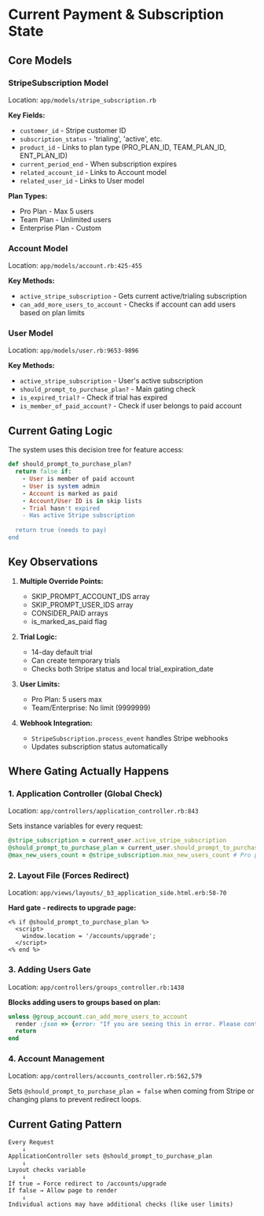 # Current Payment & Subscription State

## Core Models

### StripeSubscription Model
Location: `app/models/stripe_subscription.rb`

**Key Fields:**
- `customer_id` - Stripe customer ID
- `subscription_status` - 'trialing', 'active', etc.
- `product_id` - Links to plan type (PRO_PLAN_ID, TEAM_PLAN_ID, ENT_PLAN_ID)
- `current_period_end` - When subscription expires
- `related_account_id` - Links to Account model
- `related_user_id` - Links to User model

**Plan Types:**
- Pro Plan - Max 5 users
- Team Plan - Unlimited users
- Enterprise Plan - Custom

### Account Model
Location: `app/models/account.rb:425-455`

**Key Methods:**
- `active_stripe_subscription` - Gets current active/trialing subscription
- `can_add_more_users_to_account` - Checks if account can add users based on plan limits

### User Model  
Location: `app/models/user.rb:9653-9896`

**Key Methods:**
- `active_stripe_subscription` - User's active subscription
- `should_prompt_to_purchase_plan?` - Main gating check
- `is_expired_trial?` - Check if trial has expired
- `is_member_of_paid_account?` - Check if user belongs to paid account

## Current Gating Logic

The system uses this decision tree for feature access:

```ruby
def should_prompt_to_purchase_plan?
  return false if:
    - User is member of paid account
    - User is system admin
    - Account is marked as paid
    - Account/User ID is in skip lists
    - Trial hasn't expired
    - Has active Stripe subscription
  
  return true (needs to pay)
end
```

## Key Observations

1. **Multiple Override Points:**
   - SKIP_PROMPT_ACCOUNT_IDS array
   - SKIP_PROMPT_USER_IDS array
   - CONSIDER_PAID arrays
   - is_marked_as_paid flag

2. **Trial Logic:**
   - 14-day default trial
   - Can create temporary trials
   - Checks both Stripe status and local trial_expiration_date

3. **User Limits:**
   - Pro Plan: 5 users max
   - Team/Enterprise: No limit (9999999)

4. **Webhook Integration:**
   - `StripeSubscription.process_event` handles Stripe webhooks
   - Updates subscription status automatically

## Where Gating Actually Happens

### 1. Application Controller (Global Check)
Location: `app/controllers/application_controller.rb:843`

Sets instance variables for every request:
```ruby
@stripe_subscription = current_user.active_stripe_subscription
@should_prompt_to_purchase_plan = current_user.should_prompt_to_purchase_plan?
@max_new_users_count = @stripe_subscription.max_new_users_count # Pro plan only
```

### 2. Layout File (Forces Redirect)
Location: `app/views/layouts/_b3_application_side.html.erb:58-70`

**Hard gate - redirects to upgrade page:**
```erb
<% if @should_prompt_to_purchase_plan %>
  <script>
    window.location = '/accounts/upgrade';
  </script>
<% end %>
```

### 3. Adding Users Gate
Location: `app/controllers/groups_controller.rb:1438`

**Blocks adding users to groups based on plan:**
```ruby
unless @group_account.can_add_more_users_to_account
  render :json => {error: "If you are seeing this in error. Please contact us."}
  return
end
```

### 4. Account Management
Location: `app/controllers/accounts_controller.rb:562,579`

Sets `@should_prompt_to_purchase_plan = false` when coming from Stripe or changing plans to prevent redirect loops.

## Current Gating Pattern

```
Every Request
    ↓
ApplicationController sets @should_prompt_to_purchase_plan
    ↓
Layout checks variable
    ↓
If true → Force redirect to /accounts/upgrade
If false → Allow page to render
    ↓
Individual actions may have additional checks (like user limits)
```
